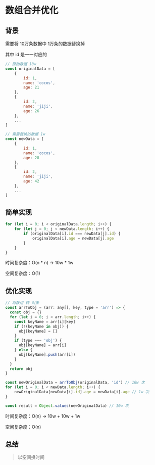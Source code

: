 # 数组合并优化

## 背景

需要将 10万条数据中 1万条的数据替换掉

其中 id 是一一对应的

```javascript
// 原始数据 10w
const originalData = [
    {
        id: 1,
        name: 'cocos',
        age: 21
    },
    {
        id: 2,
        name: 'jiji',
        age: 26
    },
    ...
]

// 需要替换的数据 1w
const newData = [
    {
        id: 1,
        name: 'cocos',
        age: 28
    },
    {
        id: 2,
        name: 'jiji',
        age: 42
    },
    ...
]
```



## 简单实现

```javascript
for (let i = 0; i < originalData.length; i++) {
    for (let j = 0; j < newData.length; i++) {
        if (originalData[i].id === newData[j].id) {
            originalData[i].age = newData[j].age
        }
    }
}
```

时间复杂度：O(n * n) -> 10w * 1w

空间复杂度：O(1)



## 优化实现

```javascript
// 将数组 转 对象
const arrToObj = (arr: any[], key, type = 'arr') => {
  const obj = {}
  for (let i = 0; i < arr.length; i++) {
    const keyName = arr[i][key]
    if (!(keyName in obj)) {
      obj[keyName] = []
    }
    if (type === 'obj') {
      obj[keyName] = arr[i]
    } else {
      obj[keyName].push(arr[i])
    }
  }
  return obj
}

const newOriginalData = arrToObj(originalData, 'id') // 10w 次
for (let i = 0; i < newData.length; i++) {
    newOriginalData[newData[i].id].age = newData[i].age // 1w 次
}

const result = Object.values(newOriginalData) // 10w 次
```

时间复杂度：O(n) -> 10w + 10w + 1w

空间复杂度：O(n)



## 总结

> 以空间换时间